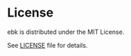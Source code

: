 # License

ebk is distributed under the MIT License.

See [LICENSE](../../LICENSE) file for details.
